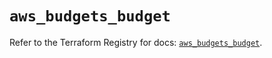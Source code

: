 # `aws_budgets_budget`

Refer to the Terraform Registry for docs: [`aws_budgets_budget`](https://registry.terraform.io/providers/hashicorp/aws/5.46.0/docs/resources/budgets_budget).
